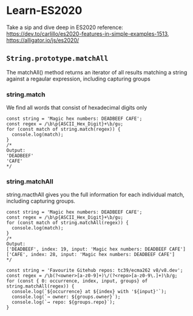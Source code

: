 # Learn-ES2020
Take a sip and dive deep in ES2020
reference: https://dev.to/carlillo/es2020-features-in-simple-examples-1513, https://alligator.io/js/es2020/

## `String.prototype.matchAll`
The matchAll() method returns an iterator of all results matching a string against a regaular expression, including capturing groups

### string.match
We find all words that consist of hexadecimal digits only
```
const string = 'Magic hex numbers: DEADBEEF CAFE';
const regex = /\b\p{ASCII_Hex_Digit}+\b/gu;
for (const match of string.match(regex)) {
  console.log(match);
}
/*
Output:
'DEADBEEF'
'CAFE'
*/
```

### string.matchAll
string.macthAll gives you the full information for each individual match, including capturing groups.
```
const string = 'Magic hex numbers: DEADBEEF CAFE';
const regex = /\b\p{ASCII_Hex_Digit}+\b/gu;
for (const match of string.matchAll(regex)) {
  console.log(match);
}
/*
Output:
['DEADBEEF', index: 19, input: 'Magic hex numbers: DEADBEEF CAFE']
['CAFE', index: 28, input: 'Magic hex numbers: DEADBEEF CAFE']
*/

const string = 'Favourite Gitehub repos: tc39/ecma262 v8/v8.dev';
const regex = /\b(?<owner>[a-z0-9]+)\/(?<repo>[a-z0-9\.]+)\b/g;
for (const { 0: occurrence, index, input, groups} of string.matchAll(regex)) {
  console.log(`${occurrence} at ${index} with '${input}'`);
  console.log(`→ owner: ${groups.owner}`);
  console.log(`→ repo: ${groups.repo}`);
}
```
